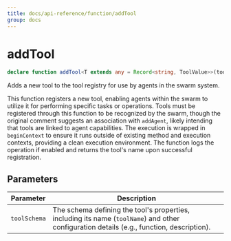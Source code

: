 ```yaml
---
title: docs/api-reference/function/addTool
group: docs
---
```


# addTool

```ts
declare function addTool<T extends any = Record<string, ToolValue>>(toolSchema: IAgentTool<T>): string;
```

Adds a new tool to the tool registry for use by agents in the swarm system.

This function registers a new tool, enabling agents within the swarm to utilize it for performing specific tasks or operations.
Tools must be registered through this function to be recognized by the swarm, though the original comment suggests an association with
`addAgent`, likely intending that tools are linked to agent capabilities. The execution is wrapped in `beginContext` to ensure it runs
outside of existing method and execution contexts, providing a clean execution environment. The function logs the operation if enabled
and returns the tool's name upon successful registration.

## Parameters

| Parameter | Description |
|-----------|-------------|
| `toolSchema` | The schema defining the tool's properties, including its name (`toolName`) and other configuration details (e.g., function, description). |
